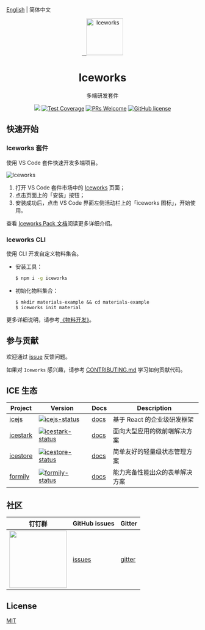 
[English](./README.md) | 简体中文

<p align="center">
  <a href="https://ice.work">
    <img alt="Iceworks" src="https://img.alicdn.com/tfs/TB1kDZlXBBh1e4jSZFhXXcC9VXa-256-256.png" width="96">
  </a>
</p>

<h1 align="center">Iceworks</h1>

<p align="center">多端研发套件</p>

<p align="center">
  <a href="https://github.com/ice-lab/iceworks/actions"><img src="https://github.com/ice-lab/iceworks/workflows/ci/badge.svg" /></a>
  <a href="https://codecov.io/gh/ice-lab/iceworks"><img src="https://img.shields.io/codecov/c/github/ice-lab/iceworks/master.svg" alt="Test Coverage" /></a>
  <a href="https://github.com/alibaba/ice/pulls"><img src="https://img.shields.io/badge/PRs-welcome-brightgreen.svg" alt="PRs Welcome" /></a>
  <a href="/LICENSE"><img src="https://img.shields.io/badge/license-MIT-blue.svg" alt="GitHub license" /></a>
</p>

## 快速开始

### Iceworks 套件

使用 VS Code 套件快速开发多端项目。

![Iceworks](https://img.alicdn.com/tfs/TB12Z1jJFP7gK0jSZFjXXc5aXXa-2880-1754.png)

1. 打开 VS Code 套件市场中的 [Iceworks](https://marketplace.visualstudio.com/items?itemName=iceworks-team.iceworks) 页面；
2. 点击页面上的「安装」按钮；
3. 安装成功后，点击 VS Code 界面左侧活动栏上的「iceworks 图标」，开始使用。

查看 [Iceworks Pack 文档](extensions/iceworks/README.md)阅读更多详细介绍。

### Iceworks CLI

使用 CLI 开发自定义物料集合。

- 安装工具：

  ```bash
  $ npm i -g iceworks
  ```
- 初始化物料集合：

  ```
  $ mkdir materials-example && cd materials-example
  $ iceworks init material
  ```

更多详细说明，请参考[《物料开发》](https://ice.work/docs/materials/about)。

## 参与贡献

欢迎通过 [issue](https://github.com/ice-lab/iceworks/issues/new) 反馈问题。

如果对 `Iceworks` 感兴趣，请参考 [CONTRIBUTING.md](./.github/CONTRIBUTING.md) 学习如何贡献代码。

## ICE 生态

|    Project         |    Version      |     Docs    |   Description       |
|----------------|------------------|--------------|-----------|
| [icejs] | [![icejs-status]][icejs-package] | [docs][icejs-docs] | 基于 React 的企业级研发框架 |
| [icestark] | [![icestark-status]][icestark-package] | [docs][icestark-docs] | 面向大型应用的微前端解决方案 |
| [icestore] | [![icestore-status]][icestore-package] | [docs][icestore-docs] | 简单友好的轻量级状态管理方案 |
| [formily] | [![formily-status]][formily-package] | [docs][formily-docs] | 能力完备性能出众的表单解决方案 |

[icejs]: https://github.com/alibaba/ice
[icestark]: https://github.com/ice-lab/icestark
[icestore]: https://github.com/ice-lab/icestore
[formily]: https://github.com/alibaba/formily

[icejs-status]: https://img.shields.io/npm/v/ice.js.svg
[icestark-status]: https://img.shields.io/npm/v/@ice/stark.svg
[icestore-status]: https://img.shields.io/npm/v/@ice/store.svg
[formily-status]: https://img.shields.io/npm/v/@formily/react.svg

[icejs-package]: https://npmjs.com/package/ice.js
[icestark-package]: https://npmjs.com/package/@ice/stark
[icestore-package]: https://npmjs.com/package/@ice/store
[formily-package]: https://npmjs.com/package/@formily/react

[icejs-docs]: https://ice.work/docs/guide/intro
[icestark-docs]: https://ice.work/docs/icestark/guide/about
[icestore-docs]: https://github.com/ice-lab/icestore#icestore
[formily-docs]: https://formilyjs.org/

## 社区

| 钉钉群	                             | GitHub issues |  Gitter |
|-------------------------------------|--------------|---------|
| <a href="https://ice.alicdn.com/assets/images/qrcode.png"><img src="https://ice.alicdn.com/assets/images/qrcode.png" width="150" /></a> | [issues]     | [gitter]|

[issues]: https://github.com/alibaba/ice/issues
[gitter]: https://gitter.im/alibaba/ice

## License

[MIT](LICENSE)
